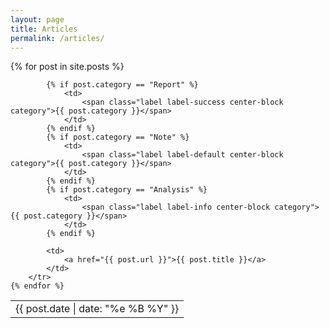 ```yaml
---
layout: page
title: Articles
permalink: /articles/
---
```


<table id="posts" class="table">
    <col class="width-20">
    <col class="width-20"
    <col class="width-70">
    {% for post in site.posts %}
        <tr>
            <td>
                <span class="pull-right">{{ post.date | date: "%e %B %Y" }}</span>
            </td>

            {% if post.category == "Report" %}
                <td>
                    <span class="label label-success center-block category">{{ post.category }}</span>
                </td>
            {% endif %}
            {% if post.category == "Note" %}
                <td>
                    <span class="label label-default center-block category">{{ post.category }}</span>
                </td>
            {% endif %}
            {% if post.category == "Analysis" %}
                <td>
                    <span class="label label-info center-block category">{{ post.category }}</span>
                </td>
            {% endif %}

            <td>
                <a href="{{ post.url }}">{{ post.title }}</a>
            </td>
        </tr>
    {% endfor %}
</table>

